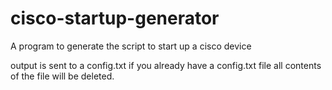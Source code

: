 # cisco-startup-generator
A program to generate the script to start up a cisco device

output is sent to a config.txt
if you already have a config.txt file all contents of the file will be deleted.  
